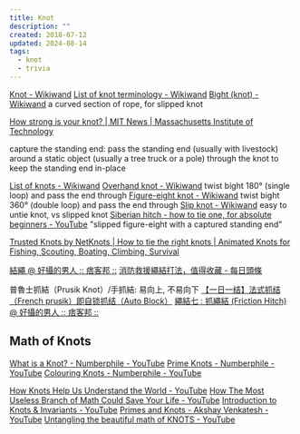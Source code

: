 ```yaml
---
title: Knot
description: ""
created: 2018-07-12
updated: 2024-08-14
tags:
  - knot
  - trivia
---
```


[Knot - Wikiwand](https://omni.wikiwand.com/en/Knot)
[List of knot terminology - Wikiwand](http://omni.wikiwand.com/en/List_of_knot_terminology)
[Bight (knot) - Wikiwand](<https://omni.wikiwand.com/en/Bight_(knot)>) a curved section of rope, for slipped knot

[How strong is your knot? | MIT News | Massachusetts Institute of Technology](https://news.mit.edu/2020/model-how-strong-knot-0102)

capture the standing end:
pass the standing end (usually with livestock) around a static object (usually a tree truck or a pole) through the knot to keep the standing end in-place

[List of knots - Wikiwand](https://omni.wikiwand.com/en/List_of_knots)
[Overhand knot - Wikiwand](https://omni.wikiwand.com/en/Overhand_knot) twist bight 180° (single loop) and pass the end through
[Figure-eight knot - Wikiwand](https://omni.wikiwand.com/en/Figure-eight_knot) twist bight 360° (double loop) and pass the end through
[Slip knot - Wikiwand](https://omni.wikiwand.com/en/Slip_knot) easy to untie knot, vs slipped knot
[Siberian hitch - how to tie one, for absolute beginners - YouTube](https://www.youtube.com/watch?v=X0G1I1EUkhg) "slipped figure-eight with a captured standing end"

[Trusted Knots by NetKnots | How to tie the right knots | Animated Knots for Fishing, Scouting, Boating, Climbing, Survival](https://www.netknots.com/)

[結繩 @ 好攝的男人 :: 痞客邦 ::](https://avery1234.pixnet.net/blog/category/1672899)
[消防救援繩結打法，值得收藏 - 每日頭條](https://kknews.cc/news/m2bej86.html)

普魯士抓結（Prusik Knot）/手抓結: 易向上, 不易向下
[【一日一结】法式抓结（French prusik）即自锁抓结（Auto Block）](https://www.sohu.com/a/211262721_99893772)
[繩結七 : 抓繩結 (Friction Hitch) @ 好攝的男人 :: 痞客邦 ::](<https://avery1234.pixnet.net/blog/post/66863547-%E7%B9%A9%E7%B5%90%E4%B8%83-%3A-%E6%8A%93%E7%B9%A9%E7%B5%90-(friction-hitch)>)

## Math of Knots

[What is a Knot? - Numberphile - YouTube](https://www.youtube.com/watch?v=aqyyhhnGraw)
[Prime Knots - Numberphile - YouTube](https://www.youtube.com/watch?v=M-i9v9VfCrs)
[Colouring Knots - Numberphile - YouTube](https://www.youtube.com/watch?v=W9uVj9rf73E)

[How Knots Help Us Understand the World - YouTube](https://www.youtube.com/watch?v=KmhGWCvxKF8)
[How The Most Useless Branch of Math Could Save Your Life - YouTube](https://www.youtube.com/watch?v=8DBhTXM_Br4)
[Introduction to Knots & Invariants - YouTube](https://www.youtube.com/watch?v=EBWP1POPc2A)
[Primes and Knots - Akshay Venkatesh - YouTube](https://www.youtube.com/watch?v=jvoYgNYKyk0)
[Untangling the beautiful math of KNOTS - YouTube](https://www.youtube.com/watch?v=pSgf9mJXn9o)
